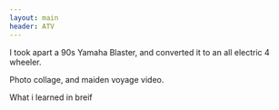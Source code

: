 ```yaml
---
layout: main
header: ATV
--- 
```


I took apart a 90s Yamaha Blaster, and converted it to an all electric 4 wheeler.

Photo collage, and maiden voyage video.

What i learned in breif